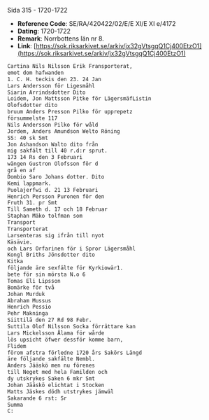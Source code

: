 Sida 315 - 1720-1722

- **Reference Code**: SE/RA/420422/02/E/E XI/E XI e/4172
- **Dating**: 1720-1722
- **Remark**: Norrbottens län nr 8.
- **Link**: [https://sok.riksarkivet.se/arkiv/jx32gVtsgqQ1Cj400EtzO1](https://sok.riksarkivet.se/arkiv/jx32gVtsgqQ1Cj400EtzO1)

```txt linenums="1"
Cartina Nils Nilsson Erik Fransporterat,
emot dom hafwanden
1. C. H. teckis den 23. 24 Jan
Lars Andersson för Ligesmåhl
Siarin Arrindsdotter Dito
Loidem, Jon Mattsson Pitke för LägersmäfListin
Olofsdotter dito
bruum Anders Presson Pilko för upprepetz
försummelste 117
Nils Andersson Pilko för wåld
Jordem, Anders Amundson Welto Röning
SS: 40 sk Smt
Jon Ashandson Walto dito från
mig sakfält till 40 r.d:r sprut.
173 14 Rs den 3 Februari
wängen Gustron Olofsson för d
grå en af
Dombio Saro Johans dotter. Dito
Kemi lappmark.
Puolajerfwi d. 21 13 Februari
Henrich Persson Puronen för den
Fruth 31. pr Smt
Till Sameth d. 17 och 18 Februar
Staphan Mäko tolfman som
Transport
Transporterat
Larsenteras sig ifrån till nyot
Käsävie.
och Lars Orfarinen för i Spror Lägersmåhl
Kongl Briths Jönsdotter dito
Kitka
följande äre sexfälte för Kyrkiowär1.
bete för sin mörsta N.o 6 
Tomas Eli Lipsson
Bomärke för två
Johan Murduk
Abraham Mussus
Henrich Pessio
Pehr Makninga
Siittilä den 27 Rd 98 Febr.
Suttila Olof Nilsson Socka förrättare kan
Lars Mickelsson Ålama för wårde
lös upsicht öfwer dessför komme barn,
Flidem
förom afstra förledne 1720 års Sakörs Längd
äre följande sakfälte Nembl.
Anders Jääskö men nu förenes
till Neget med hela Familden och
dy utskrykes Saken 6 mkr Smt
Johan Jääskö elichtat i Stocken
Matts Jäskes dödh utstrykes jämwäl
Sakarande 6 rst: Sr
Summa
C:
```

